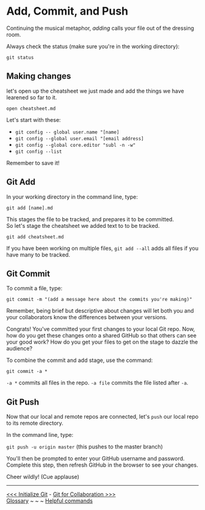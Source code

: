 # Add, Commit, and Push

Continuing the musical metaphor, _adding_ calls your file out of the dressing room.

Always check the status (make sure you're in the working directory):

`git status`

## Making changes

let's open up the cheatsheet we just made and add the things we have learened so far to it.

`open cheatsheet.md`

Let's start with these:

- `git config -- global user.name "[name]`
- `git config --global user.email "[email address]`
- `git config --global core.editor "subl -n -w"`
- `git config --list`

Remember to save it!

## Git Add

In your working directory in the command line, type:

`git add [name].md`

This stages the file to be tracked, and prepares it to be committed.  
So let's stage the cheatsheet we added text to to be tracked.

`git add cheatsheet.md`

If you have been working on multiple files, `git add --all` adds all files if you have many to be tracked.

## Git Commit

To commit a file, type:

`git commit -m "(add a message here about the commits you're making)"`

Remember, being brief but descriptive about changes will let both you and your collaborators know the differences between your versions. 

Congrats! You've committed your first changes to your local Git repo. Now, how do you get these changes onto a shared GitHub so that others can see your good work? How do you get your files to get on the stage to dazzle the audience?

To combine the commit and add stage, use the command:

`git commit -a *`

`-a *` commits all files in the repo. `-a file` commits the file listed after `-a`.

## Git Push

Now that our local and remote repos are connected, let's `push` our local repo to its remote directory. 

In the command line, type:

`git push -u origin master` (this pushes to the master branch)

You'll then be prompted to enter your GitHub username and password. Complete this step, then refresh GitHub in the browser to see your changes. 

Cheer wildly! (Cue applause)
___
[<<< Initialize Git](gitinit.md) - [Git for Collaboration >>>](gitpull.md)  
[Glossary](glossary.md) ~ ~ ~ [Helpful commands](helpfulcommands.md)
